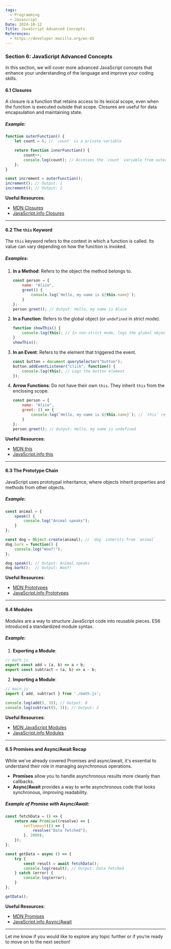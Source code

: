 ```yaml
---
tags:
  - Programming
  - Javascript
Date: 2024-10-12
Title: JavaScript Advanced Concepts
References:
  - https://developer.mozilla.org/en-US
---
```

### Section 6: **JavaScript Advanced Concepts**

In this section, we will cover more advanced JavaScript concepts that enhance your understanding of the language and improve your coding skills.

#### 6.1 Closures

A closure is a function that retains access to its lexical scope, even when the function is executed outside that scope. Closures are useful for data encapsulation and maintaining state.

##### Example:
```javascript
function outerFunction() {
    let count = 0; // `count` is a private variable

    return function innerFunction() {
        count++;
        console.log(count); // Accesses the `count` variable from outerFunction's scope
    };
}

const increment = outerFunction();
increment(); // Output: 1
increment(); // Output: 2
```

**Useful Resources**:
- [MDN Closures](https://developer.mozilla.org/en-US/docs/Web/JavaScript/Closures)
- [JavaScript.info Closures](https://javascript.info/closure)

---

#### 6.2 The `this` Keyword

The `this` keyword refers to the context in which a function is called. Its value can vary depending on how the function is invoked.

##### Examples:
1. **In a Method**: Refers to the object the method belongs to.
   ```javascript
   const person = {
       name: "Alice",
       greet() {
           console.log(`Hello, my name is ${this.name}`);
       }
   };
   person.greet(); // Output: Hello, my name is Alice
   ```

2. **In a Function**: Refers to the global object (or `undefined` in strict mode).
   ```javascript
   function showThis() {
       console.log(this); // In non-strict mode, logs the global object
   }
   showThis();
   ```

3. **In an Event**: Refers to the element that triggered the event.
   ```javascript
   const button = document.querySelector("button");
   button.addEventListener("click", function() {
       console.log(this); // Logs the button element
   });
   ```

4. **Arrow Functions**: Do not have their own `this`. They inherit `this` from the enclosing scope.
   ```javascript
   const person = {
       name: "Alice",
       greet: () => {
           console.log(`Hello, my name is ${this.name}`); // `this` refers to the global scope
       }
   };
   person.greet(); // Output: Hello, my name is undefined
   ```

**Useful Resources**:
- [MDN this](https://developer.mozilla.org/en-US/docs/Web/JavaScript/Reference/Operators/this)
- [JavaScript.info this](https://javascript.info/this)

---

#### 6.3 The Prototype Chain

JavaScript uses prototypal inheritance, where objects inherit properties and methods from other objects.

##### Example:
```javascript
const animal = {
    speak() {
        console.log("Animal speaks");
    }
};

const dog = Object.create(animal); // `dog` inherits from `animal`
dog.bark = function() {
    console.log("Woof!");
};

dog.speak(); // Output: Animal speaks
dog.bark();  // Output: Woof!
```

**Useful Resources**:
- [MDN Prototypes](https://developer.mozilla.org/en-US/docs/Web/JavaScript/Inheritance_and_the_prototype_chain)
- [JavaScript.info Prototypes](https://javascript.info/prototype-inheritance)

---

#### 6.4 Modules

Modules are a way to structure JavaScript code into reusable pieces. ES6 introduced a standardized module syntax.

##### Example:
1. **Exporting a Module**:
```javascript
// math.js
export const add = (a, b) => a + b;
export const subtract = (a, b) => a - b;
```

2. **Importing a Module**:
```javascript
// main.js
import { add, subtract } from './math.js';

console.log(add(5, 3)); // Output: 8
console.log(subtract(5, 3)); // Output: 2
```

**Useful Resources**:
- [MDN JavaScript Modules](https://developer.mozilla.org/en-US/docs/Web/JavaScript/Guide/Modules)
- [JavaScript.info Modules](https://javascript.info/modules-intro)

---

#### 6.5 Promises and Async/Await Recap

While we've already covered Promises and async/await, it's essential to understand their role in managing asynchronous operations.

- **Promises** allow you to handle asynchronous results more cleanly than callbacks.
- **Async/Await** provides a way to write asynchronous code that looks synchronous, improving readability.

##### Example of Promise with Async/Await:
```javascript
const fetchData = () => {
    return new Promise((resolve) => {
        setTimeout(() => {
            resolve("Data fetched");
        }, 2000);
    });
};

const getData = async () => {
    try {
        const result = await fetchData();
        console.log(result); // Output: Data fetched
    } catch (error) {
        console.log(error);
    }
};

getData();
```

**Useful Resources**:
- [MDN Promises](https://developer.mozilla.org/en-US/docs/Web/JavaScript/Reference/Global_Objects/Promise)
- [JavaScript.info Async/Await](https://javascript.info/async)

---

Let me know if you would like to explore any topic further or if you’re ready to move on to the next section!